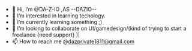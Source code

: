 - 👋 Hi, I’m @DA-Z-IO ,AS --DAZIO--
- 👀 I’m interested in learning techology.
- 🌱 I’m currently learning something ;)
- 💞️ I’m looking to collaborate on UI/gamedesign/(kind of trying to start a freelance {need support} )|
- 📫 How to reach me @dazprivate1811@gmail.com

<!---
DA-Z-IO/DA-Z-IO is a ✨ special ✨ repository because its `README.md` (this file) appears on your GitHub profile.
You can click the Preview link to take a look at your changes.
--->
